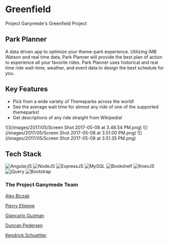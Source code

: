 # Greenfield
Project Ganymede's Greenfield Project

## Park Planner
A data driven app to optimize your theme-park experience. Utilizing IMB Watson and real time data, Park Planner will provide the best plan of action to experience all your favorite rides. Park Planner uses historical and real time ride wait-time, weather, and event data to design the best schedule for you.

## Key Features
- Pick from a wide variety of Themeparks across the world!
- See the average wait time for almost any ride of one of the supported themeparks!
- Get descriptions of any ride straight from Wikipedia!

![](/images/2017/05/Screen Shot 2017-05-08 at 3.48.54 PM.png)
![](/images/2017/05/Screen Shot 2017-05-08 at 3.51.00 PM.png)
![](/images/2017/05/Screen Shot 2017-05-08 at 3.51.35 PM.png)

## Tech Stack

![AngularJS](https://code-maven.com/img/angularjs.png)
![NodeJS](https://raygun.com/blog/wp-content/uploads/2016/05/nodejs-logo.png)
![ExpressJS](http://mean.io/wp-content/themes/twentysixteen-child/images/express.png)
![MySQL](https://www.electricmonk.nl/log/wp-content/uploads/2016/11/serveimage.png)
![Bookshelf](https://avatars3.githubusercontent.com/u/4448260?v=3&s=200)
![KnexJS](http://knexjs.org/assets/images/knex.png)
![jQuery](http://www.milspecweb.com/img/jquery.png)
![Bootstrap](http://www.unixstickers.com/image/cache/data/stickers/bootstrap/bootstrap.sh-600x600.png)

### The Project Ganymede Team
[Alex Biczak](https://github.com/biczak)

[Pierry Etienne](https://github.com/petienne1)

[Giancarlo Guzman](https://github.com/GianGuzmanOki)

[Duncan Pedersen](https://github.com/dppedersen)

[Kendrick Schuettler](https://github.com/KESchuettler)
